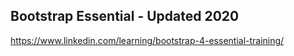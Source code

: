## Bootstrap Essential - Updated 2020
https://www.linkedin.com/learning/bootstrap-4-essential-training/